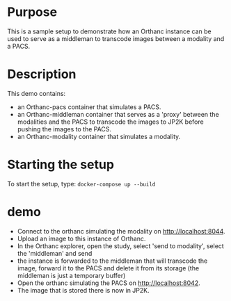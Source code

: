 # Purpose

This is a sample setup to demonstrate how an Orthanc instance can be used to serve as a middleman to transcode images between a modality and a PACS.

# Description

This demo contains:

- an Orthanc-pacs container that simulates a PACS.
- an Orthanc-middleman container that serves as a 'proxy' between the modalities and the PACS to transcode the images to JP2K before pushing the images to the PACS.
- an Orthanc-modality container that simulates a modality. 


# Starting the setup

To start the setup, type: `docker-compose up --build`

# demo

- Connect to the orthanc simulating the modality on [http://localhost:8044](http://localhost:8044).
- Upload an image to this instance of Orthanc.
- In the Orthanc explorer, open the study, select 'send to modality', select the 'middleman' and send
- the instance is forwarded to the middleman that will transcode the image, forward it to the PACS and delete it from its storage (the middleman is just a temporary buffer)
- Open the orthanc simulating the PACS on [http://localhost:8042](http://localhost:8042).
- The image that is stored there is now in JP2K.